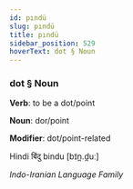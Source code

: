 ```yaml
---
id: pındü
slug: pındü
title: pındü
sidebar_position: 529
hoverText: dot § Noun
---
```


### dot § Noun

**Verb**: to be a dot/point

**Noun**: dor/point

**Modifier**: dot/point-related

Hindi बिंदु bindu [bɪ̃n̪.d̪uː]

*Indo-Iranian Language Family*